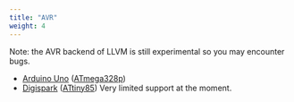 ```yaml
---
title: "AVR"
weight: 4
---
```


Note: the AVR backend of LLVM is still experimental so you may encounter bugs.

* [Arduino Uno](https://store.arduino.cc/arduino-uno-rev3) ([ATmega328p](https://www.microchip.com/wwwproducts/en/ATmega328p))
* [Digispark](http://digistump.com/products/1) ([ATtiny85](https://www.microchip.com/wwwproducts/en/ATtiny85)) Very limited support at the moment.
